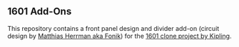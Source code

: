 ## 1601 Add-Ons

This repository contains a front panel design and divider add-on (circuit design by [Matthias Herrman aka Fonik](http://www.modular.fonik.de/)) for the [1601 clone project by Kipling](https://www.muffwiggler.com/forum/viewtopic.php?t=110640).